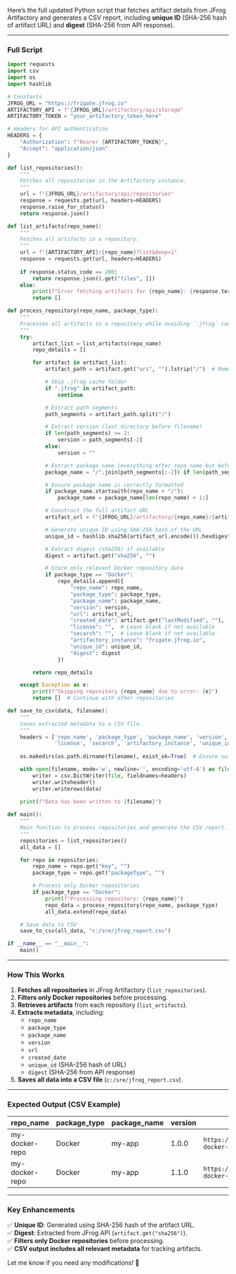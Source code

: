 Here’s the full updated Python script that fetches artifact details from JFrog Artifactory and generates a CSV report, including **unique ID** (SHA-256 hash of artifact URL) and **digest** (SHA-256 from API response).  

---

### **Full Script**
```python
import requests
import csv
import os
import hashlib

# Constants
JFROG_URL = "https://frigate.jfrog.io"
ARTIFACTORY_API = f"{JFROG_URL}/artifactory/api/storage"
ARTIFACTORY_TOKEN = "your_artifactory_token_here"

# Headers for API authentication
HEADERS = {
    "Authorization": f"Bearer {ARTIFACTORY_TOKEN}",
    "Accept": "application/json"
}

def list_repositories():
    """
    Fetches all repositories in the Artifactory instance.
    """
    url = f"{JFROG_URL}/artifactory/api/repositories"
    response = requests.get(url, headers=HEADERS)
    response.raise_for_status()
    return response.json()

def list_artifacts(repo_name):
    """
    Fetches all artifacts in a repository.
    """
    url = f"{ARTIFACTORY_API}/{repo_name}?list&deep=1"
    response = requests.get(url, headers=HEADERS)
    
    if response.status_code == 200:
        return response.json().get("files", [])
    else:
        print(f"Error fetching artifacts for {repo_name}: {response.text}")
        return []

def process_repository(repo_name, package_type):
    """
    Processes all artifacts in a repository while avoiding `.jfrog` cache folders.
    """
    try:
        artifact_list = list_artifacts(repo_name)
        repo_details = []

        for artifact in artifact_list:
            artifact_path = artifact.get("uri", "").lstrip("/")  # Remove leading slash if present

            # Skip .jfrog cache folder
            if ".jfrog" in artifact_path:
                continue

            # Extract path segments
            path_segments = artifact_path.split("/")

            # Extract version (last directory before filename)
            if len(path_segments) >= 2:
                version = path_segments[-2]
            else:
                version = ""

            # Extract package name (everything after repo_name but before the version)
            package_name = "/".join(path_segments[:-2]) if len(path_segments) > 2 else ""

            # Ensure package name is correctly formatted
            if package_name.startswith(repo_name + "/"):
                package_name = package_name[len(repo_name) + 1:]

            # Construct the full artifact URL
            artifact_url = f"{JFROG_URL}/artifactory/{repo_name}/{artifact_path}"

            # Generate unique ID using SHA-256 hash of the URL
            unique_id = hashlib.sha256(artifact_url.encode()).hexdigest()

            # Extract digest (sha256) if available
            digest = artifact.get("sha256", "")

            # Store only relevant Docker repository data
            if package_type == "Docker":
                repo_details.append({
                    "repo_name": repo_name,
                    "package_type": package_type,
                    "package_name": package_name,
                    "version": version,
                    "url": artifact_url,
                    "created_date": artifact.get("lastModified", ""),
                    "license": "",  # Leave blank if not available
                    "secarch": "",  # Leave blank if not available
                    "artifactory_instance": "frigate.jfrog.io",
                    "unique_id": unique_id,
                    "digest": digest
                })

        return repo_details

    except Exception as e:
        print(f"Skipping repository {repo_name} due to error: {e}")
        return []  # Continue with other repositories

def save_to_csv(data, filename):
    """
    Saves extracted metadata to a CSV file.
    """
    headers = ['repo_name', 'package_type', 'package_name', 'version', 'url', 'created_date', 
               'license', 'secarch', 'artifactory_instance', 'unique_id', 'digest']
    
    os.makedirs(os.path.dirname(filename), exist_ok=True)  # Ensure output directory exists

    with open(filename, mode='w', newline='', encoding='utf-8') as file:
        writer = csv.DictWriter(file, fieldnames=headers)
        writer.writeheader()
        writer.writerows(data)
    
    print(f"Data has been written to {filename}")

def main():
    """
    Main function to process repositories and generate the CSV report.
    """
    repositories = list_repositories()
    all_data = []

    for repo in repositories:
        repo_name = repo.get("key", "")
        package_type = repo.get("packageType", "")

        # Process only Docker repositories
        if package_type == "Docker":
            print(f"Processing repository: {repo_name}")
            repo_data = process_repository(repo_name, package_type)
            all_data.extend(repo_data)

    # Save data to CSV
    save_to_csv(all_data, "c:/sre/jfrog_report.csv")

if __name__ == "__main__":
    main()
```

---

### **How This Works**
1. **Fetches all repositories** in JFrog Artifactory (`list_repositories`).
2. **Filters only Docker repositories** before processing.
3. **Retrieves artifacts** from each repository (`list_artifacts`).
4. **Extracts metadata**, including:
   - `repo_name`
   - `package_type`
   - `package_name`
   - `version`
   - `url`
   - `created_date`
   - `unique_id` (SHA-256 hash of URL)
   - `digest` (SHA-256 from API response)
5. **Saves all data into a CSV file** (`c:/sre/jfrog_report.csv`).

---

### **Expected Output (CSV Example)**
| repo_name     | package_type | package_name | version | url | created_date | unique_id | digest |
|--------------|-------------|-------------|---------|----|-------------|------------|--------|
| my-docker-repo | Docker | my-app | 1.0.0 | `https://frigate.jfrog.io/artifactory/my-docker-repo/my-app/1.0.0/image.tar` | 2024-08-21T12:34:56Z | `c3fcd3d76192e4007dfb496cca67e13b1dd4f503` | `abc123...` |
| my-docker-repo | Docker | my-app | 1.1.0 | `https://frigate.jfrog.io/artifactory/my-docker-repo/my-app/1.1.0/image.tar` | 2024-08-22T14:00:21Z | `f8e3c2b7d3...` | `def456...` |

---

### **Key Enhancements**
✅ **Unique ID**: Generated using SHA-256 hash of the artifact URL.  
✅ **Digest**: Extracted from JFrog API (`artifact.get("sha256")`).  
✅ **Filters only Docker repositories** before processing.  
✅ **CSV output includes all relevant metadata** for tracking artifacts.  

Let me know if you need any modifications! 🚀
